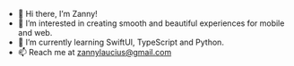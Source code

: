 - 👋 Hi there, I’m Zanny!
- 👀 I’m interested in creating smooth and beautiful experiences for mobile and web. 
- 🌱 I’m currently learning SwiftUI, TypeScript and Python.
- 📫 Reach me at zannylaucius@gmail.com

<!---
zannylaucius/zannylaucius is a ✨ special ✨ repository because its `README.md` (this file) appears on your GitHub profile.
You can click the Preview link to take a look at your changes.
--->
